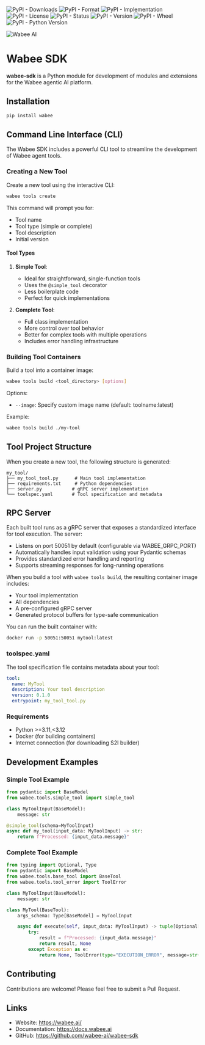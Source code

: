 ![PyPI - Downloads](https://img.shields.io/pypi/dm/wabee)
![PyPI - Format](https://img.shields.io/pypi/format/wabee)
![PyPI - Implementation](https://img.shields.io/pypi/implementation/wabee)
![PyPI - License](https://img.shields.io/pypi/l/wabee)
![PyPI - Status](https://img.shields.io/pypi/status/wabee)
![PyPI - Version](https://img.shields.io/pypi/v/wabee)
![PyPI - Wheel](https://img.shields.io/pypi/wheel/wabee)
![PyPI - Python Version](https://img.shields.io/pypi/pyversions/wabee)

![Wabee AI](https://wabee-public-assets.s3.amazonaws.com/images/wabee-small-box-white.png)

# Wabee SDK

**wabee-sdk** is a Python module for development of modules and extensions for the Wabee agentic AI platform.

## Installation

```bash
pip install wabee
```

## Command Line Interface (CLI)

The Wabee SDK includes a powerful CLI tool to streamline the development of Wabee agent tools.

### Creating a New Tool

Create a new tool using the interactive CLI:

```bash
wabee tools create
```

This command will prompt you for:
- Tool name
- Tool type (simple or complete)
- Tool description
- Initial version

#### Tool Types

1. **Simple Tool**: 
   - Ideal for straightforward, single-function tools
   - Uses the `@simple_tool` decorator
   - Less boilerplate code
   - Perfect for quick implementations

2. **Complete Tool**:
   - Full class implementation
   - More control over tool behavior
   - Better for complex tools with multiple operations
   - Includes error handling infrastructure

### Building Tool Containers

Build a tool into a container image:

```bash
wabee tools build <tool_directory> [options]
```

Options:
- `--image`: Specify custom image name (default: toolname:latest)

Example:
```bash
wabee tools build ./my-tool
```

## Tool Project Structure

When you create a new tool, the following structure is generated:

```
my_tool/
├── my_tool_tool.py      # Main tool implementation
├── requirements.txt     # Python dependencies
├── server.py           # gRPC server implementation
└── toolspec.yaml       # Tool specification and metadata
```

## RPC Server

Each built tool runs as a gRPC server that exposes a standardized interface for tool execution. The server:

- Listens on port 50051 by default (configurable via WABEE_GRPC_PORT)
- Automatically handles input validation using your Pydantic schemas
- Provides standardized error handling and reporting
- Supports streaming responses for long-running operations

When you build a tool with `wabee tools build`, the resulting container image includes:
- Your tool implementation
- All dependencies
- A pre-configured gRPC server
- Generated protocol buffers for type-safe communication

You can run the built container with:
```bash
docker run -p 50051:50051 mytool:latest
```

### toolspec.yaml

The tool specification file contains metadata about your tool:

```yaml
tool:
  name: MyTool
  description: Your tool description
  version: 0.1.0
  entrypoint: my_tool_tool.py
```

### Requirements

- Python >=3.11,<3.12
- Docker (for building containers)
- Internet connection (for downloading S2I builder)

## Development Examples

### Simple Tool Example

```python
from pydantic import BaseModel
from wabee.tools.simple_tool import simple_tool

class MyToolInput(BaseModel):
    message: str

@simple_tool(schema=MyToolInput)
async def my_tool(input_data: MyToolInput) -> str:
    return f"Processed: {input_data.message}"
```

### Complete Tool Example

```python
from typing import Optional, Type
from pydantic import BaseModel
from wabee.tools.base_tool import BaseTool
from wabee.tools.tool_error import ToolError

class MyToolInput(BaseModel):
    message: str

class MyTool(BaseTool):
    args_schema: Type[BaseModel] = MyToolInput

    async def execute(self, input_data: MyToolInput) -> tuple[Optional[str], Optional[ToolError]]:
        try:
            result = f"Processed: {input_data.message}"
            return result, None
        except Exception as e:
            return None, ToolError(type="EXECUTION_ERROR", message=str(e))
```

## Contributing

Contributions are welcome! Please feel free to submit a Pull Request.

## Links

- Website: https://wabee.ai/
- Documentation: https://docs.wabee.ai
- GitHub: https://github.com/wabee-ai/wabee-sdk

